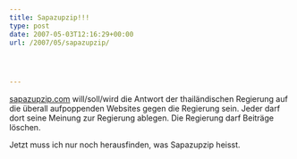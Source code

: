 ```yaml
---
title: Sapazupzip!!!
type: post
date: 2007-05-03T12:16:29+00:00
url: /2007/05/sapazupzip/




---
```

[sapazupzip.com][1] will/soll/wird die Antwort der thailändischen Regierung auf die überall aufpoppenden Websites gegen die Regierung sein. Jeder darf dort seine Meinung zur Regierung ablegen. Die Regierung darf Beiträge löschen.

Jetzt muss ich nur noch herausfinden, was Sapazupzip heisst.

 [1]: http://www.sapazupzip.com/
